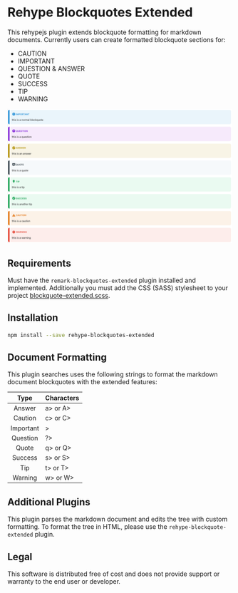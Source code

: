 # Rehype Blockquotes Extended

This rehypejs plugin extends blockquote formatting for markdown documents. Currently users can create formatted blockquote sections for:

- CAUTION
- IMPORTANT
- QUESTION & ANSWER
- QUOTE
- SUCCESS
- TIP
- WARNING

![Blockquote Examples](./assets/screenshot.png)

## Requirements

Must have the `remark-blockquotes-extended` plugin installed and implemented. Additionally you must add the CSS (SASS) stylesheet to your project [blockquote-extended.scss](./style/blockquote-extended.scss).

## Installation

```bash
npm install --save rehype-blockquotes-extended
```

## Document Formatting

This plugin searches uses the following strings to format the markdown document blockquotes with the extended features:

|   Type    | Characters |
|:---------:|------------|
|  Answer   | a> or A>   |
|  Caution  | c> or C>   |
| Important | >          |
| Question  | ?>         |
|   Quote   | q> or Q>   |
|  Success  | s> or S>   |
|    Tip    | t> or T>   |
|  Warning  | w> or W>   |

## Additional Plugins

This plugin parses the markdown document and edits the tree with custom formatting. To format the tree in HTML, please use the `rehype-blockquote-extended` plugin.

## Legal

This software is distributed free of cost and does not provide support or warranty to the end user or developer. 